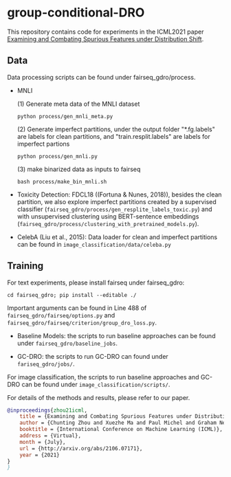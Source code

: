 # group-conditional-DRO

This repository contains code for experiments in the ICML2021 paper [Examining and Combating Spurious Features under Distribution Shift](https://arxiv.org/abs/2106.07171).
## Data

Data processing scripts can be found under fairseq_gdro/process.
- MNLI

   (1) Generate meta data of the MNLI dataset

   ``python process/gen_mnli_meta.py``

   (2) Generate imperfect partitions, under the output folder "*.fg.labels" are labels for clean partitions, and "train.resplit.labels" are labels for imperfect partions

   ``python process/gen_mnli.py``
 
   (3) make binarized data as inputs to fairseq

   ``bash process/make_bin_mnli.sh``

- Toxicity Detection: FDCL18 ((Fortuna & Nunes, 2018)), besides the clean partition,
we also explore imperfect partitions created by a supervised classifier (`fairseq_gdro/process/gen_resplite_labels_toxic.py`) 
and with unsupervised clustering using BERT-sentence embeddings (`fairseq_gdro/process/clustering_with_pretrained_models.py`).

  

- CelebA (Liu et al., 2015):
    Data loader for clean and imperfect partitions can be found in `image_classification/data/celeba.py`
    
    
## Training
For text experiments, please install fairseq under fairseq_gdro:

``cd fairseq_gdro; pip install --editable ./``

Important arguments can be found in Line 488 of `fairseq_gdro/fairseq/options.py` and `fairseq_gdro/fairseq/criterion/group_dro_loss.py`.

- Baseline Models: the scripts to run baseline approaches can be found under `fairseq_gdro/baseline_jobs`.

- GC-DRO: the scripts to run GC-DRO can found under `fariseq_gdro/jobs/`.

For image classification, the scripts to run baseline approaches and GC-DRO can be found under `image_classification/scripts/`.


For details of the methods and results, please refer to our paper. 

```bibtex
@inproceedings{zhou21icml,
    title = {Examining and Combating Spurious Features under Distribution Shift},
    author = {Chunting Zhou and Xuezhe Ma and Paul Michel and Graham Neubig},
    booktitle = {International Conference on Machine Learning (ICML)},
    address = {Virtual},
    month = {July},
    url = {http://arxiv.org/abs/2106.07171},
    year = {2021}
}
}